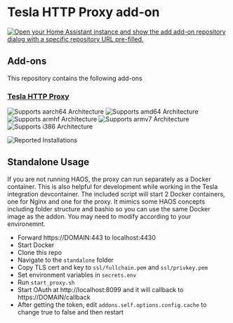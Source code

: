 # Tesla HTTP Proxy add-on

[![Open your Home Assistant instance and show the add add-on repository dialog with a specific repository URL pre-filled.](https://my.home-assistant.io/badges/supervisor_add_addon_repository.svg)](https://my.home-assistant.io/redirect/supervisor_add_addon_repository/?repository_url=https%3A%2F%2Fgithub.com%2Fllamafilm%2Ftesla-http-proxy-addon)

## Add-ons

This repository contains the following add-ons

### [Tesla HTTP Proxy](./tesla_http_proxy)

![Supports aarch64 Architecture][aarch64-shield]
![Supports amd64 Architecture][amd64-shield]
![Supports armhf Architecture][armhf-shield]
![Supports armv7 Architecture][armv7-shield]
![Supports i386 Architecture][i386-shield]

![Reported Installations][installations-shield-stable]


<!--
Notes to developers after forking or using the github template feature:
- While developing comment out the 'image' key from 'example/config.yaml' to make the supervisor build the addon
  - Remember to put this back when pushing up your changes.
- When you merge to the 'main' branch of your repository a new build will be triggered.
  - Make sure you adjust the 'version' key in 'example/config.yaml' when you do that.
  - Make sure you update 'example/CHANGELOG.md' when you do that.
  - The first time this runs you might need to adjust the image configuration on github container registry to make it public
  - You may also need to adjust the github Actions configuration (Settings > Actions > General > Workflow > Read & Write)
- Adjust the 'image' key in 'example/config.yaml' so it points to your username instead of 'home-assistant'.
  - This is where the build images will be published to.
- Rename the example directory.
  - The 'slug' key in 'example/config.yaml' should match the directory name.
- Adjust all keys/url's that points to 'home-assistant' to now point to your user/fork.
- Share your repository on the forums https://community.home-assistant.io/c/projects/9
- Do awesome stuff!
 -->

[aarch64-shield]: https://img.shields.io/badge/aarch64-yes-green.svg
[amd64-shield]: https://img.shields.io/badge/amd64-yes-green.svg
[armhf-shield]: https://img.shields.io/badge/armhf-yes-green.svg
[armv7-shield]: https://img.shields.io/badge/armv7-yes-green.svg
[i386-shield]: https://img.shields.io/badge/i386-yes-green.svg

## Standalone Usage

If you are not running HAOS, the proxy can run separately as a Docker container.  This is also helpful for development while working in the Tesla integration devcontainer.  The included script will start 2 Docker containers, one for Nginx and one for the proxy.  It mimics some HAOS concepts including folder structure and bashio so you can use the same Docker image as the addon.  You may need to modify according to your environemnt.

- Forward https://DOMAIN:443 to localhost:4430
- Start Docker
- Clone this repo
- Navigate to the `standalone` folder
- Copy TLS cert and key to `ssl/fullchain.pem` and `ssl/privkey.pem`
- Set environment variables in `secrets.env`
- Run `start_proxy.sh`
- Start OAuth at http://localhost:8099 and it will callback to https://DOMAIN/callback
- After getting the token, edit `addons.self.options.config.cache` to change true to false and then restart

[installations-shield-stable]: https://img.shields.io/badge/dynamic/json?url=https://analytics.home-assistant.io/addons.json&query=$["c03d64a7_tesla_http_proxy"].total&label=Reported%20Installations&link=https://analytics.home-assistant.io/add-ons
